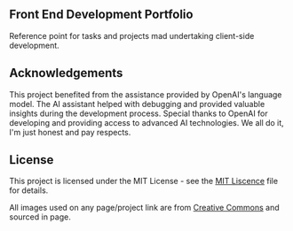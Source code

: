 ## Front End Development Portfolio 
Reference point for tasks and projects mad undertaking client-side development.


## Acknowledgements
This project benefited from the assistance provided by OpenAI's language model. 
The AI assistant helped with debugging and provided valuable insights during the development process.
Special thanks to OpenAI for developing and providing access to advanced AI technologies.
We all do it, I'm just honest and pay respects. 


## License
This project is licensed under the MIT License  - see the [MIT Liscence](https://opensource.org/license/mit) file for details.

All images used on any page/project link are from [Creative Commons](https://creativecommons.org/) and sourced in page. 
